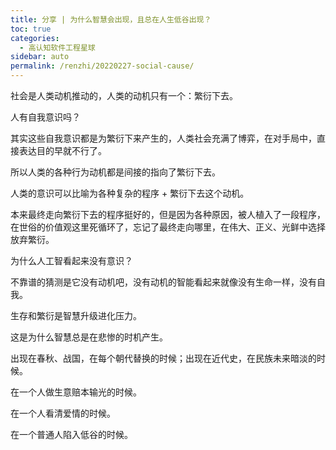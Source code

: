 ```yaml
---
title: 分享 | 为什么智慧会出现，且总在人生低谷出现？
toc: true
categories: 
  - 高认知软件工程星球
sidebar: auto
permalink: /renzhi/20220227-social-cause/
---
```


社会是人类动机推动的，人类的动机只有一个：繁衍下去。

人有自我意识吗？

其实这些自我意识都是为繁衍下来产生的，人类社会充满了博弈，在对手局中，直接表达目的早就不行了。

所以人类的各种行为动机都是间接的指向了繁衍下去。

人类的意识可以比喻为各种复杂的程序 + 繁衍下去这个动机。

本来最终走向繁衍下去的程序挺好的，但是因为各种原因，被人植入了一段程序，在世俗的价值观这里死循环了，忘记了最终走向哪里，在伟大、正义、光鲜中选择放弃繁衍。

为什么人工智看起来没有意识？

不靠谱的猜测是它没有动机吧，没有动机的智能看起来就像没有生命一样，没有自我。

生存和繁衍是智慧升级进化压力。

这是为什么智慧总是在悲惨的时机产生。

出现在春秋、战国，在每个朝代替换的时候；出现在近代史，在民族未来暗淡的时候。

在一个人做生意赔本输光的时候。

在一个人看清爱情的时候。

在一个普通人陷入低谷的时候。

